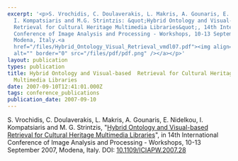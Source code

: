 ```yaml
---
excerpt: '<p>S. Vrochidis, C. Doulaverakis, L. Makris, A. Gounaris, E. Nidelkou,
  I. Kompatsiaris and M.G. Strintzis: &quot;Hybrid Ontology and Visual-based
  Retrieval for Cultural Heritage Multimedia Libraries&quot;, 14th International
  Conference of Image Analysis and Processing - Workshops, 10-13 September 2007,
  Modena, Italy.<a
  href="/files/Hybrid_Ontology_Visual_Retrieval_vmdl07.pdf"><img align="top"
  alt="" border="0" src="/files/pdf/pdf.png" /></a></p>'
layout: publication
types: publication
title: Hybrid Ontology and Visual-based  Retrieval for Cultural Heritage
  Multimedia Libraries
date: 2007-09-10T12:41:01.000Z
tags: conference_publications
publication_date: 2007-09-10
---
```

S. Vrochidis, C. Doulaverakis, L. Makris, A. Gounaris, E. Nidelkou, I. Kompatsiaris and M. G. Strintzis, "[Hybrid Ontology and Visual-based Retrieval for Cultural Heritage Multimedia Libraries](https://mklab.iti.gr/files/Hybrid_Ontology_Visual_Retrieval_vmdl07.pdf)", in 14th International Conference of Image Analysis and Processing - Workshops, 10-13 September 2007, Modena, Italy. DOI: [10.1109/ICIAPW.2007.28](https://ieeexplore.ieee.org/document/4427492)
